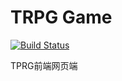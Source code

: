 # TRPG Game

[![Build Status](https://travis-ci.org/TRPGEngine/Client.svg?branch=master)](https://travis-ci.org/TRPGEngine/Client)

TPRG前端网页端
